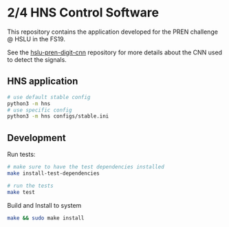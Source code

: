 # 2/4 HNS Control Software

This repository contains the application developed for the
PREN challenge @ HSLU in the FS19.

See the [hslu-pren-digit-cnn](https://github.com/timofurrer/hslu-pren-digit-cnn) repository
for more details about the CNN used to detect the signals.


## HNS application

```bash
# use default stable config
python3 -m hns
# use specific config
python3 -m hns configs/stable.ini
```

## Development

Run tests:

```bash
# make sure to have the test dependencies installed
make install-test-dependencies

# run the tests
make test
```

Build and Install to system

```bash
make && sudo make install
```
